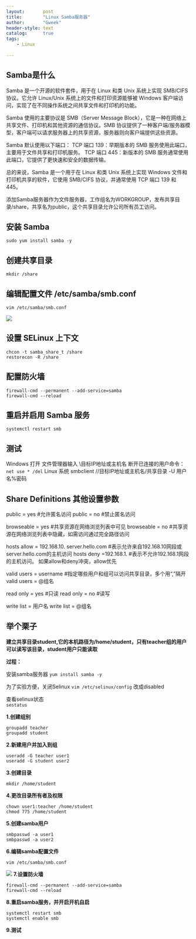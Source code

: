 ```yaml
---
layout:       post
title:        "Linux Samba服务器"
author:       "Gweek"
header-style: text
catalog:      true
tags:
    - Linux
    
---
```


## Samba是什么
Samba 是一个开源的软件套件，用于在 Linux 和类 Unix 系统上实现 SMB/CIFS 协议。它允许 Linux/Unix 系统上的文件和打印资源能够被 Windows 客户端访问，实现了在不同操作系统之间共享文件和打印机的功能。

Samba 使用的主要协议是 SMB（Server Message Block），它是一种在网络上共享文件、打印机和其他资源的通信协议。SMB 协议提供了一种客户端/服务器模型，客户端可以请求服务器上的共享资源，服务器则向客户端提供这些资源。

Samba 默认使用以下端口：
TCP 端口 139：早期版本的 SMB 服务使用此端口，主要用于文件共享和打印机服务。
TCP 端口 445：新版本的 SMB 服务通常使用此端口，它提供了更快速和安全的数据传输。

总的来说，Samba 是一个用于在 Linux 和类 Unix 系统上实现 Windows 文件和打印机共享的软件，它使用 SMB/CIFS 协议，并通常使用 TCP 端口 139 和 445。







添加Samba服务器作为文件服务器，工作组名为WORKGROUP，发布共享目录/share，共享名为public，这个共享目录允许公司所有员工访问。 

## 安装 Samba
`sudo yum install samba -y`

## 创建共享目录
`mkdir /share`

## 编辑配置文件 /etc/samba/smb.conf  
`vim /etc/samba/smb.conf`

![](https://jsd.cdn.zzko.cn/gh/soslane/picgo@main/path/20240524142540.png)

## 设置 SELinux 上下文
``` shell
chcon -t samba_share_t /share
restorecon -R /share
```

## 配置防火墙
``` shell
firewall-cmd --permanent --add-service=samba
firewall-cmd --reload
```

## 重启并启用 Samba 服务
`systemctl restart smb`

## 测试
Windows 打开 文件管理器输入 \\目标IP地址或主机名   断开已连接的用户命令：`net use * /del`
Linux 系统 smbclient //目标IP地址或主机名/共享目录 -U 用户名%密码

## Share Definitions 其他设置参数
public = yes #允许匿名访问
public = no #禁止匿名访问

browseable = yes  #共享资源在网络浏览列表中可见
browseable = no   #共享资源在网络浏览列表中隐藏，如需访问通过完全路径访问

hosts allow = 192.168.10.    server.hello.com   #表示允许来自192.168.10网段或server.hello.com的主机访问
hosts deny =192.168.1.    #表示不允许192.168.1网段的主机访问。 如果allow和deny冲突，allow优先

valid users = username #指定哪些用户和组可以访问共享目录，多个用“,”隔开
valid users = @组名  

read only = yes   #只读
read only = no    #读写

write list = 用户名
write list = @组名


## 举个栗子
**建立共享目录student,它的本机路径为/home/student，只有teacher组的用户可以读写该目录，student用户只能读取**

**过程：**

安装samba服务器
`yum install samba -y`

为了实验方便，关闭Selinux
`vim /etc/selinux/config`        改成disabled

查看selinux状态   
`sestatus `

**1.创建组别**   
``` shell
groupadd teacher
groupadd student
```
**2.新建用户并加入到组** 
``` shell
useradd -G teacher user1
useradd -G student user2
```
**3.创建目录** 

`mkdir /home/student`

**4.更改目录所有者及权限**
``` shell
chown user1:teacher /home/student
chmod 775 /home/student
```
**5.创建samba用户**
``` shell
smbpasswd -a user1
smbpasswd -a user2
```
**6.编辑samba配置文件**

`vim /etc/samba/smb.conf`

![](https://jsd.cdn.zzko.cn/gh/soslane/picgo@main/path/20240525210536.png)
**7.设置防火墙**
```shell
firewall-cmd --permanent --add-service=samba
firewall-cmd --reload
```
**8.重启samba服务，并开启开机自启**
```shell
systemctl restart smb
systemctl enable smb
```
**9.测试**
